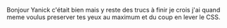 Bonjour Yanick c'était bien mais y reste des trucs à finir je crois j'ai quand meme voulus preserver tes yeux au maximum et du coup en lever le CSS.
